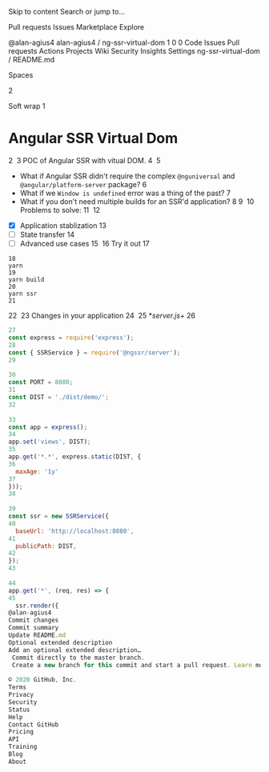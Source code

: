 Skip to content
Search or jump to…

Pull requests
Issues
Marketplace
Explore
 
@alan-agius4 
alan-agius4
/
ng-ssr-virtual-dom
1
0
0
Code
Issues
Pull requests
Actions
Projects
Wiki
Security
Insights
Settings
ng-ssr-virtual-dom
/
README.md
 

Spaces

2

Soft wrap
1
# Angular SSR Virtual Dom
2
​
3
POC of Angular SSR with vitual DOM.
4
​
5
- What if Angular SSR didn't require the complex `@nguniversal` and `@angular/platform-server` package?
6
- What if we `Window is undefined` error was a thing of the past?
7
- What if you don't need multiple builds for an SSR'd application?
8
​
9
​
10
Problems to solve:
11
​
12
- [x] Application stablization
13
- [ ] State transfer
14
- [ ] Advanced use cases
15
​
16
Try it out
17
```
18
yarn
19
yarn build
20
yarn ssr
21
```
22
​
23
Changes in your application
24
​
25
**server.js+*
26
```js
27
const express = require('express');
28
const { SSRService } = require('@ngssr/server');
29
​
30
const PORT = 8080;
31
const DIST = './dist/demo/';
32
​
33
const app = express();
34
app.set('views', DIST);
35
app.get('*.*', express.static(DIST, {
36
  maxAge: '1y'
37
}));
38
​
39
const ssr = new SSRService({
40
  baseUrl: 'http://localhost:8080',
41
  publicPath: DIST,
42
});
43
​
44
app.get('*', (req, res) => {
45
  ssr.render({
@alan-agius4
Commit changes
Commit summary
Update README.md
Optional extended description
Add an optional extended description…
 Commit directly to the master branch.
 Create a new branch for this commit and start a pull request. Learn more about pull requests.
 
© 2020 GitHub, Inc.
Terms
Privacy
Security
Status
Help
Contact GitHub
Pricing
API
Training
Blog
About
